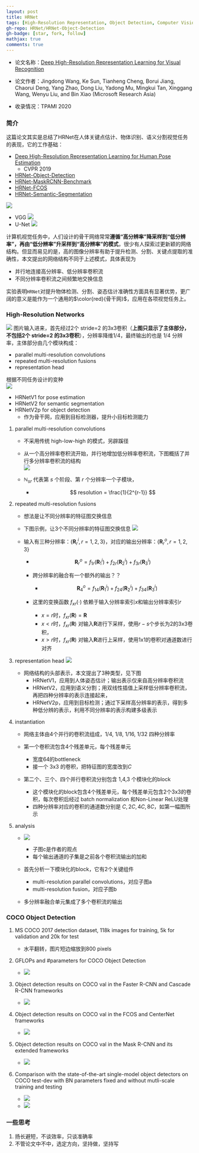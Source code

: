 ```yaml
---
layout: post
title: HRNet
tags: [High-Resolution Representation, Object Detection, Computer Vision]
gh-repo: HRNet/HRNet-Object-Detection
gh-badge: [star, fork, follow]
mathjax: true
comments: true
---
```


* 论文名称：[Deep High-Resolution Representation Learning for Visual Recognition](https://ieeexplore.ieee.org/document/9052469)

- 论文作者：Jingdong Wang, Ke Sun, Tianheng Cheng, Borui Jiang, Chaorui Deng, Yang Zhao, Dong Liu, Yadong Mu, Mingkui Tan, Xinggang Wang, Wenyu Liu, and Bin Xiao (Microsoft Research Asia)

- 收录情况：TPAMI 2020

### 简介
这篇论文其实是总结了HRNet在人体关键点估计、物体识别、语义分割视觉任务的表现，它的工作基础：
* [Deep High-Resolution Representation Learning for Human Pose Estimation](https://arxiv.org/abs/1902.09212)
    - CVPR 2019
* [HRNet-Object-Detection](https://github.com/HRNet/HRNet-Object-Detection)
* [HRNet-MaskRCNN-Benchmark](https://github.com/HRNet/HRNet-MaskRCNN-Benchmark)
* [HRNet-FCOS](https://github.com/HRNet/HRNet-FCOS)
* [HRNet-Semantic-Segmentation](https://github.com/HRNet/HRNet-Semantic-Segmentation)

![](../img/post/hrnet_fig1.png)

* VGG ![](../img/post/vgg_architecture.png)
* U-Net ![](../img/post/unet_architecture.png)

计算机视觉任务中，人们设计的骨干网络常常**遵循“高分辨率”降采样到“低分辨率”，再由“低分辨率”升采样到“高分辨率”的模式**，很少有人探索过更新颖的网络结构。但显而易见的是，高的图像分辨率有助于提升检测、分割、关键点提取的准确性，本文提出的网络结构不同于上述模式，具体表现为

* 并行地连接高分辨率、低分辨率卷积流
* 不同分辨率卷积流之间频繁地交换信息

实验表明`HRNet`对提升物体检测、分割、姿态估计准确性方面具有显著优势，更广阔的意义是能作为一个通用的$\color{red}{骨干网}$，应用在各项视觉任务上。

### High-Resolution Networks

![](../img/post/hrnet_fig2.png)
图片输入进来，首先经过2个 stride=2 的3x3卷积（**上图只显示了主体部分，不包括2个 stride=2 的3x3卷积**），分辨率降维1/4，最终输出的也是 1/4 分辨率，主体部分由几个模块构成：
* parallel multi-resolution convolutions
* repeated multi-resolution fusions
* representation head

根据不同任务设计的变种  
![](../img/post/hrnet_fig4.png)
* HRNetV1 for pose estimation
* HRNetV2 for semantic segmentation
* HRNetV2p for object detection
    - 作为骨干网，应用到目标检测器，提升小目标检测能力

1. parallel multi-resolution convolutions
    - 不采用传统 high-low-high 的模式，另辟蹊径
    - 从一个高分辨率卷积流开始，并行地增加低分辨率卷积流，下图概括了并行多分辨率卷积流的结构  
    ![](../img/post/hrnet_eq1.png)

    - $\mathbb{N}_{sr}$ 代表第 $s$ 个阶段、第 $r$ 个分辨率一个子模块，
        - $$ resolution = \frac{1}{2^{r-1}} $$

2. repeated multi-resolution fusions
    - 想法是让不同分辨率的特征图交换信息
    - 下图示例，让3个不同分辨率的特征图交换信息
    ![](../img/post/hrnet_fig3.png)

    - 输入有三种分辨率：$\{ \textbf{R}_r^i, r=1,2,3 \}$，对应的输出分辨率：$\{ \textbf{R}_r^o, r=1,2,3 \}$
        - $$ \textbf{R}_r^o = f_{1r}(\textbf{R}_1^i) + f_{2r}(\textbf{R}_2^i) + f_{3r}(\textbf{R}_3^i) $$

        - 跨分辨率的融合有一个额外的输出？？
            - $$ \textbf{R}_4^o = f_{14}(\textbf{R}_1^i) + f_{24}(\textbf{R}_2^i) + f_{34}(\textbf{R}_3^i) $$

        - 这里的变换函数 $f_{xr}(\cdot)$ 依赖于输入分辨率索引$x$和输出分辨率索引$r$
            - $x = r$时，$f_{xr}(\textbf{R}) = \textbf{R}$
            - $x \lt r$时，$f_{xr}(\textbf{R})$ 对输入$\textbf{R}$进行下采样，使用$r-s$个步长为2的3x3卷积，
            - $x \gt r$时，$f_{xr}(\textbf{R})$ 对输入$\textbf{R}$进行上采样，使用1x1的卷积对通道数进行对齐

3. representation head
    ![](../img/post/hrnet_fig4.png)
    - 网络结构的头部表示，本文提出了3种类型，见下图
        - HRNetV1，应用到人体姿态估计；输出表示仅来自高分辨率卷积流
        - HRNetV2，应用到语义分割；用双线性插值上采样低分辨率卷积流，再把四种分辨率的表示连接起来，
        - HRNetV2p，应用到目标检测；通过下采样高分辨率的表示，得到多种低分辨的表示，利用不同分辨率的表示构建多级表示

4. instantiation
    - 网络主体由4个并行的卷积流组成，1/4, 1/8, 1/16, 1/32 四种分辨率
    - 第一个卷积流包含4个残差单元，每个残差单元
        - 宽度64的bottleneck
        - 接一个 3x3 的卷积，把特征图的宽度改到$C$

    - 第二个、三个、四个并行卷积流分别包含 1,4,3 个模块化的block
        - 这个模块化的block包含4个残差单元，每个残差单元包含2个3x3的卷积，每次卷积后经过 batch normalization 和Non-Linear ReLU处理
        - 四种分辨率对应的卷积的通道数分别是 $C, 2C, 4C, 8C$，如第一幅图所示

5. analysis
    - ![](../img/post/hrnet_fig5.png)
        - 子图c是作者的观点
        - 每个输出通道的子集是之前各个卷积流输出的加和

    - 首先分析一下模块化的block，它有2个关键组件
        - multi-resolution parallel convolutions，对应子图a 
        - multi-resolution fusion，对应子图b

    - 多分辨率融合单元集成了多个卷积流的输出
    
### COCO Object Detection
1. MS COCO 2017 detection dataset, 118k images for training, 5k for validation and 20k for test
    - 水平翻转，图片短边缩放到800 pixels

2. GFLOPs and #parameters for COCO Object Detection
    * ![](../img/post/hrnet_tab7.png)

3. Object detection results on COCO val in the Faster R-CNN and Cascade R-CNN frameworks
    * ![](../img/post/hrnet_tab8.png)

4. Object detection results on COCO val in the FCOS and CenterNet frameworks
    * ![](../img/post/hrnet_tab9.png)

5. Object detection results on COCO val in the Mask R-CNN and its extended frameworks
    * ![](../img/post/hrnet_tab10.png)

6. Comparison with the state-of-the-art single-model object detectors on COCO test-dev with BN parameters fixed and without mutli-scale training and testing
    * ![](../img/post/hrnet_tab11_1.png)
    * ![](../img/post/hrnet_tab11_2.png)

### 一些思考
1. 扬长避短，不谈效率，只谈准确率
2. 不管论文中不中，选定方向，坚持做，坚持写
